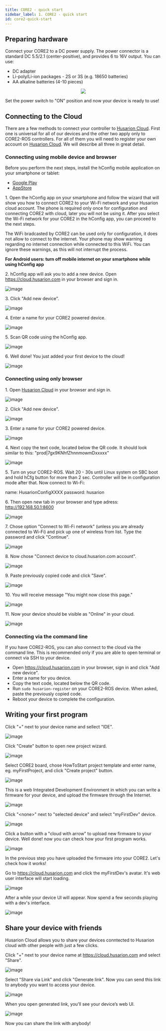 ```yaml
---
title: CORE2 - quick start
sidebar_label: 1. CORE2 - quick start
id: core2-quick-start
---
```


## Preparing hardware ##

Connect your CORE2 to a DC power supply. The power connector is a standard DC 5.5/2.1 (center-positive), and provides 6 to 16V output. You can use:

* DC adapter
* Li-poly/Li-ion packages - 2S or 3S (e.g. 18650 batteries)
* AA alkaline batteries (4-10 pieces)


<div><center><img src="/docs/assets/img/howToStart/core2_power_supply.png"
/></center></div>

Set the power switch to "ON" position and now your device is ready to use!

## Connecting to the Cloud ##

There are a few methods to connect your controller to [Husarion Cloud](https://cloud.husarion.com). First one is universal for all of our devices and the other two apply only to CORE2-ROS controllers. For all of them you will need to register your own account on [Husarion Cloud](https://cloud.husarion.com). We will describe all three in great detail. 

### Connecting using mobile device and browser ###

Before you perform the next steps, install the hConfig mobile application on your smartphone or tablet:
* [Google Play](https://play.google.com/store/apps/details?id=com.husarion.configtool2&hl=en)
* [AppStore](https://itunes.apple.com/us/app/hconfig/id1283536270?mt=8)

1\. Open the hConfig app on your smartphone and follow the wizard that will show you how to connect CORE2 to your Wi-Fi network and your Husarion cloud account. The phone is required only once for configuration and connecting CORE2 with cloud, later you will not be using it. After you select the Wi-Fi network for your CORE2 in the hConfig app, you can proceed to the next steps.

The WiFi bradcasted by CORE2 can be used only for configuration, it does not allow to connect to the internet. Your phone may show warning regarding no internet connection while connected to this WiFi. You can ignore these warnings, as this will not interrupt the process.

<b>For Android users: turn off mobile internet on your smartphone while using hConfig app </b>

2\. hConfig app will ask you to add a new device. Open https://cloud.husarion.com in your browser and sign in.

![image](/docs/assets/img/howToStart/1_signin.png)

3\. Click "Add new device".

![image](/docs/assets/img/howToStart/2_addNewDevice.png)

4\. Enter a name for your CORE2 powered device.

![image](/docs/assets/img/howToStart/3_enterName.png)

5\. Scan QR code using the hConfig app.

![image](/docs/assets/img/howToStart/4_scanQr.png)

6\. Well done! You just added your first device to the cloud!

![image](/docs/assets/img/howToStart/5_devAdded.png)

### Connecting using only browser ###

1\. Open [Husarion Cloud](https://cloud.husarion.com) in your browser and sign in.

![image](/docs/assets/img/howToStart/configuration_1.png)

2\. Click "Add new device".

![image](/docs/assets/img/howToStart/configuration_2.png)

3\. Enter a name for your CORE2 powered device.

![image](/docs/assets/img/howToStart/configuration_3.png)

4\. Next copy the text code, located below the QR code. It should look similar to this: "prod|7gx9KNhfZhnnmowmDxxxxx"

![image](/docs/assets/img/howToStart/configuration_4.png)

5\. Turn on your CORE2-ROS. Wait 20 - 30s until Linux system on SBC boot and hold hCfg button for more than 2 sec. Controller will be in configuration mode after that. Now connect to Wi-Fi:

name: HusarionConfigXXXX
password: husarion

6\. Then open new tab in your browser and type adress: http://192.168.50.1:8600 

![image](/docs/assets/img/howToStart/configuration_5.png)

7\. Chose option "Connect to Wi-Fi network" (unless you are already connected to Wi-Fi) and pick up one of wireless from list. Type the password and click "Continue".

![image](/docs/assets/img/howToStart/configuration_6.png)

8\. Now chose "Connect device to cloud.husarion.com account".

![image](/docs/assets/img/howToStart/configuration_7.png)

9\. Paste previously copied code and click "Save".

![image](/docs/assets/img/howToStart/configuration_8.png)

10\. You will receive message "You might now close this page."

![image](/docs/assets/img/howToStart/configuration_9.png)

11\. Now your device should be visible as "Online" in your cloud.

![image](/docs/assets/img/howToStart/configuration_10.png)

### Connecting via the command line ###

If you have CORE2-ROS, you can also connect to the cloud via the command line. This is recommended only if you are able to open terminal or connect via SSH to your device.

 * Open https://cloud.husarion.com in your browser, sign in and click "Add new device". 
 * Enter a name for you device.
 * Copy the text code, located below the QR code.
 * Run `sudo husarion-register` on your CORE2-ROS device. When asked, paste the previously copied code.
 * Reboot your device to complete the configuration.

## Writing your first program ##

Click "+" next to your device name and sellect "IDE".

![image](/docs/assets/img/howToStart/6_openWebIDE.png)

Click "Create" button to open new project wizard.

![image](/docs/assets/img/howToStart/7_createNewProj.png)

Select CORE2 board, chose HowToStart project template and enter name, eg. myFirstProject, and click "Create project" button.

![image](/docs/assets/img/howToStart/8_projSettings.png)

This is a web Integrated Development Environment in which you can write a firmware for your device, and upload the firmware through the Internet.

![image](/docs/assets/img/howToStart/9_webIDEmain.png)

Click "&lt;none&gt;" next to "selected device" and select "myFirstDev" device.

![image](/docs/assets/img/howToStart/10_webIDEselectDev.png)

Click a button with a "cloud with arrow" to upload new firmware to your device. Well done! now you can check how your first program works.

![image](/docs/assets/img/howToStart/11_webIDEprogram.png)

In the previous step you have uploaded the firmware into your CORE2. Let's check how it works!<br/>

Go to https://cloud.husarion.com and click the myFirstDev's avatar. It's web user interface will start loading.

![image](/docs/assets/img/howToStart/12_openDevUI.png)

After a while your device UI will appear. Now spend a few seconds playing with a dev's interface.

![image](/docs/assets/img/howToStart/13_devUI.png)

## Share your device with friends ##
Husarion Cloud allows you to share your devices conntected to Husarion cloud with other people with just a few clicks.

Click "+" next to your device name at https://cloud.husarion.com and select "Share".

![image](/docs/assets/img/howToStart/14_shareSelect.png)

Select "Share via Link" and click "Generate link". Now you can send this link to anybody you want to access your device.

![image](/docs/assets/img/howToStart/15_shareDetails.png)

When you open generated link, you’ll see your device’s web UI.

![image](/docs/assets/img/howToStart/16_shareUI.png)

Now you can share the link with anybody!
